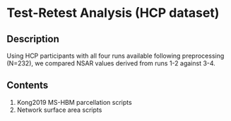 # Test-Retest Analysis (HCP dataset)

## Description
Using HCP participants with all four runs available following preprocessing (N=232), we compared NSAR values derived from runs 1-2 against 3-4. 

## Contents
1. Kong2019 MS-HBM parcellation scripts
3. Network surface area scripts
